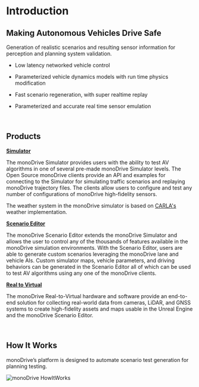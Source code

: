 # Introduction

## Making Autonomous Vehicles Drive Safe
Generation of realistic scenarios and resulting sensor information for perception and planning system validation.

- Low latency networked vehicle control

- Parameterized vehicle dynamics models with run time physics modification

- Fast scenario regeneration, with super realtime replay

- Parameterized and accurate real time sensor emulation

<p>&nbsp;</p>

## Products

**[Simulator](Simulator.md)**

The monoDrive Simulator provides users with the ability to test AV algorithms in one of several pre-made monoDrive Simulator levels. The Open Source monoDrive clients provide an API and examples for connecting to the Simulator for simulating traffic scenarios and replaying monoDrive trajectory files. The clients allow users to configure and test any number of configurations of monoDrive high-fidelity sensors.

The weather system in the monoDrive simulator is based on [CARLA's](https://carla.org/) weather implementation. 

**[Scenario Editor](scenario_editor/scenarios.md)**

The monoDrive Scenario Editor extends the monoDrive Simulator and allows the user to control any of the thousands of features available in the monoDrive simulation environments. With the Scenario Editor, users are able to generate custom scenarios leveraging the monoDrive lane and vehicle AIs. Custom simulator maps, vehicle parameters, and driving behaviors can be generated in the Scenario Editor all of which can be used to test AV algorithms using any one of the monoDrive clients.

**[Real to Virtual](r2v/about.md)**

The monoDrive Real-to-Virtual hardware and software provide an end-to-end solution for collecting real-world data from cameras, LiDAR, and GNSS systems to create high-fidelity assets and maps usable in the Unreal Engine and the monoDrive Scenario Editor.

<p>&nbsp;</p>


## How It Works

monoDrive’s platform is designed to automate scenario test generation for planning testing. 

<div class='img_container'>
    <img class="lg_img" src=https://static.wixstatic.com/media/1f1c9e_58512d3c803847989161a59ec21116a6~mv2.png/v1/fill/w_641,h_632,al_c/1f1c9e_58512d3c803847989161a59ec21116a6~mv2.png alt="monoDrive HowItWorks"/>
</div>




<p>&nbsp;</p>
